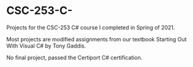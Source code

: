 # CSC-253-C-
Projects for the CSC-253 C# course I completed in Spring of 2021.

Most projects are modified assignments from our textbook Starting Out With Visual C# by Tony Gaddis.

No final project, passed the Certiport C# certification.
